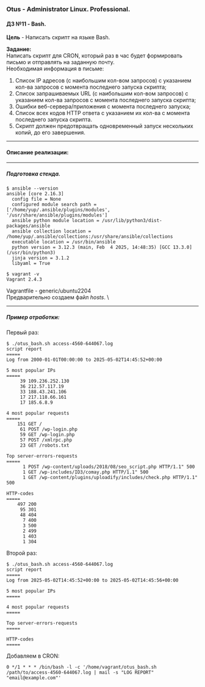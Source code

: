 ### **Otus - Administrator Linux. Professional.**  
#### **ДЗ №11 - Bash.**  
**Цель** - Написать скрипт на языке Bash.

**Задание:**\
Написать скрипт для CRON, который раз в час будет формировать письмо и отправлять на заданную почту.\
Необходимая информация в письме:
1) Список IP адресов (с наибольшим кол-вом запросов) с указанием кол-ва запросов c момента последнего запуска скрипта;
2) Список запрашиваемых URL (с наибольшим кол-вом запросов) с указанием кол-ва запросов c момента последнего запуска скрипта;
3) Ошибки веб-сервера/приложения c момента последнего запуска;
4) Список всех кодов HTTP ответа с указанием их кол-ва с момента последнего запуска скрипта.
5) Скрипт должен предотвращать одновременный запуск нескольких копий, до его завершения.


****
#### **Описание реализации:**  


***
##### Подготовка стенда.
```
$ ansible --version
ansible [core 2.16.3]
  config file = None
  configured module search path = ['/home/yup/.ansible/plugins/modules', '/usr/share/ansible/plugins/modules']
  ansible python module location = /usr/lib/python3/dist-packages/ansible
  ansible collection location = /home/yup/.ansible/collections:/usr/share/ansible/collections
  executable location = /usr/bin/ansible
  python version = 3.12.3 (main, Feb  4 2025, 14:48:35) [GCC 13.3.0] (/usr/bin/python3)
  jinja version = 3.1.2
  libyaml = True

$ vagrant -v
Vagrant 2.4.3
```
Vagrantfile - generic/ubuntu2204\
Предварительно создаем файл *hosts*. \

***
##### Пример отработки:
Первый раз:
```
$ ./otus_bash.sh access-4560-644067.log 
script report
=====
Log from 2000-01-01T00:00:00 to 2025-05-02T14:45:52+00:00

5 most popular IPs
=====
     39 109.236.252.130
     36 212.57.117.19
     33 188.43.241.106
     17 217.118.66.161
     17 185.6.8.9

4 most popular requests
=====
    151 GET /
     61 POST /wp-login.php
     59 GET /wp-login.php
     57 POST /xmlrpc.php
     23 GET /robots.txt

Top server-errors-requests
=====
      1 POST /wp-content/uploads/2018/08/seo_script.php HTTP/1.1" 500
      1 GET /wp-includes/ID3/comay.php HTTP/1.1" 500
      1 GET /wp-content/plugins/uploadify/includes/check.php HTTP/1.1" 500

HTTP-codes
=====
    497 200
     95 301
     48 404
      7 400
      3 500
      2 499
      1 403
      1 304
```
Второй раз:
```
$ ./otus_bash.sh access-4560-644067.log 
script report
=====
Log from 2025-05-02T14:45:52+00:00 to 2025-05-02T14:45:56+00:00

5 most popular IPs
=====

4 most popular requests
=====

Top server-errors-requests
=====

HTTP-codes
=====
```

Добавляем в CRON:
```
0 */1 * * * /bin/bash -l -c '/home/vagrant/otus_bash.sh /path/to/access-4560-644067.log | mail -s "LOG REPORT" "email@example.com"'
```

